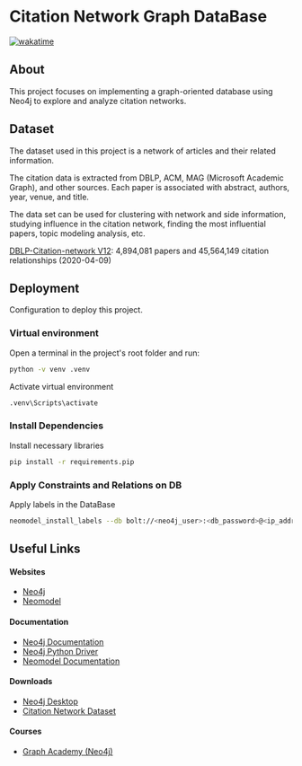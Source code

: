# Citation Network Graph DataBase
[![wakatime](https://wakatime.com/badge/user/018c27a8-f9f9-40a7-b4b2-4508370458bd/project/31cc6135-e8ab-4bb5-9325-ddc17baf2244.svg)](https://wakatime.com/badge/user/018c27a8-f9f9-40a7-b4b2-4508370458bd/project/31cc6135-e8ab-4bb5-9325-ddc17baf2244)

## About
This project focuses on implementing a graph-oriented database using Neo4j to explore and analyze citation networks.


## Dataset

The dataset used in this project is a network of articles and their related information.

The citation data is extracted from DBLP, ACM, MAG (Microsoft Academic Graph), and other sources. Each paper is associated with abstract, authors, year, venue, and title.

The data set can be used for clustering with network and side information, studying influence in the citation network, finding the most influential papers, topic modeling analysis, etc.

[DBLP-Citation-network V12](https://www.kaggle.com/datasets/mathurinache/citation-network-dataset): 4,894,081 papers and 45,564,149 citation relationships (2020-04-09)

## Deployment
Configuration to deploy this project.

### Virtual environment
Open a terminal in the project's root folder and run:
```bash
python -v venv .venv
```  

Activate virtual environment
```bash
.venv\Scripts\activate
```  

### Install Dependencies
Install necessary libraries
```bash
pip install -r requirements.pip
```  

### Apply Constraints and Relations on DB
Apply labels in the DataBase
```bash
neomodel_install_labels --db bolt://<neo4j_user>:<db_password>@<ip_address>:<port>/<db_name> apps.author.models apps.institution.models apps.paper.models
```
## Useful Links
#### Websites
 - [Neo4j](https://neo4j.com/)
 - [Neomodel](https://github.com/neo4j-contrib/neomodel)

#### Documentation
 - [Neo4j Documentation](https://neo4j.com/docs/getting-started/)
 - [Neo4j Python Driver](https://neo4j.com/docs/python-manual/current/)
 - [Neomodel Documentation](https://neomodel.readthedocs.io/en/latest/index.html)

#### Downloads
 - [Neo4j Desktop](https://neo4j.com/deployment-center/#:~:text=Visit-,Neo4j%20Desktop,-Neo4j%20Desktop%20is)
 - [Citation Network Dataset](https://www.kaggle.com/datasets/mathurinache/citation-network-dataset)

#### Courses
 - [Graph Academy (Neo4j)](https://graphacademy.neo4j.com/)
